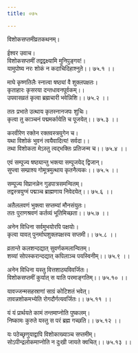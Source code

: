 ```yaml
---
title: ०७५

---
```

विशोकसप्तमीव्रतकथनम्।  
  
ईश्वर उवाच।  
विशोकसप्तमीं तद्वद्वक्ष्यामि मुनिपुङ्गव!।  
यामुपोष्य नरः शोकं न कदाचिदिहाश्नुते।। ७५.१ ।।  
  
माघे कृष्णतिलैः स्नात्वा षष्ठ्यां वै शुक्लपक्षतः।  
कृताहारः कृसरया दन्तधावनपूर्वकम्।।  
उपवासव्रतं कृत्वा ब्रह्मचारी भवेन्निशि।। ७५.२ ।।  
  
ततः प्रभाते उत्थाय कृतस्नानजपः शुचिः।  
कृत्वा तु काञ्चनं पद्ममर्कायेति च पूजयेत्।। ७५.३ ।।  
  
करवीरेण रक्तेन रक्तवस्त्रयुगेन च।  
यथा विशोकं भुवनं त्वयैवादित्य! सर्वदा।।  
तथा विशोकता मेऽस्तु त्वद्भक्तिः प्रतिजन्म च।। ७५.४ ।।  
  
एवं सम्पूज्य षष्ठ्यान्तु भक्त्या सम्पूजयेद्‌ द्विजान्।  
सुप्त्वा सम्प्राश्य गोमूत्रमुत्थाय कृतनैत्यकः।। ७५.५ ।।  
  
सम्पूज्य विप्रानन्नेन गुडपात्रसमन्वितम्।  
तद्वस्त्रयुग्मं पद्मञ्च ब्राह्मणाय निवेदयेत्।। ७५.६ ।।  
  
अतैललवणं भुक्त्वा सप्तम्यां मौनसंयुतः।  
ततः पुराणश्रवणं कर्तव्यं भूतिमिच्छता।। ७५.७ ।।  
  
अनेन विधिना सर्वमुभयोरपि पक्षयोः।  
कृत्वा यावत् पुनर्माघशुक्लपक्षस्य सप्तमी।। ७५.८ ।।  
  
व्रतान्ते कलशन्दद्यात् सुवर्णकमलान्वितम्।  
शय्यां सोपस्करान्दद्यात् कपिलाञ्च पयस्विनीम्।। ७५.९ ।।  
  
अनेन विधिना यस्तु वित्तशाठ्यविवर्जितः।  
विशोकसप्तमीं कुर्यात्‌ स याति परमाङ्गतिम्।। ७५.१० ।।  
  
यावज्जन्मसहस्राणां साग्रं कोटिशतं भवेत्।  
तावन्नशोकमभ्येति रोगदौर्गत्यवर्जितः।। ७५.११ ।।  
  
यं यं प्रार्थयते कामं तन्तमाप्नोति पुष्कलम्।  
निष्कामः कुरुते यस्तु स परं ब्रह्म गच्छति।। ७५.१२ ।।  
  
यः पठेच्छृणुयाद्वापि विशोकाख्याञ्च सप्तमीम्।  
सोऽपीन्द्रलोकमाप्नोति न दुःखी जायते क्वचित्।। ७५.१३ ।।